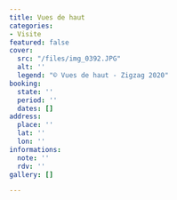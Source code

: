 ```yaml
---
title: Vues de haut
categories:
- Visite
featured: false
cover:
  src: "/files/img_0392.JPG"
  alt: ''
  legend: "© Vues de haut - Zigzag 2020"
booking:
  state: ''
  period: ''
  dates: []
address:
  place: ''
  lat: ''
  lon: ''
informations:
  note: ''
  rdv: ''
gallery: []

---
```

